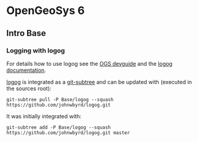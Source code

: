 # OpenGeoSys 6 #

## Intro Base ##

### Logging with logog ###

For details how to use logog see the [OGS devguide](http://ufz.github.com/devguide/logging/) and the [logog documentation](http://johnwbyrd.github.com/logog/).

[logog](http://johnwbyrd.github.com/logog/) is integrated as a [git-subtree](https://github.com/apenwarr/git-subtree) and can be updated with (executed in the sources root):

	git-subtree pull -P Base/logog --squash https://github.com/johnwbyrd/logog.git

It was initially integrated with:

	git-subtree add -P Base/logog --squash https://github.com/johnwbyrd/logog.git master

